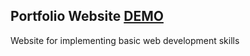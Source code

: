 ## Portfolio Website [DEMO](https://trusting-mirzakhani-6ed702.netlify.app)
Website for implementing  basic web development skills

